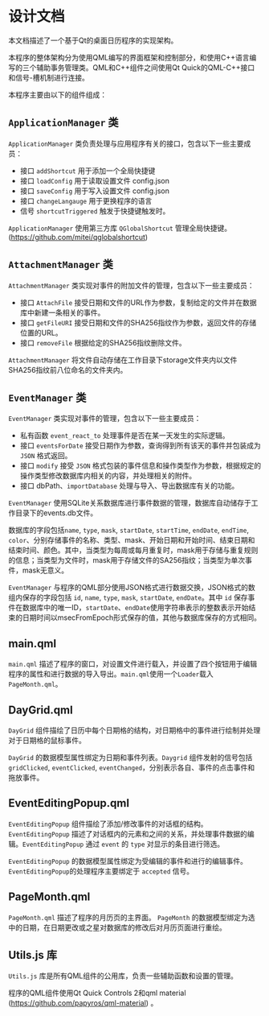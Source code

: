 # 设计文档

本文档描述了一个基于Qt的桌面日历程序的实现架构。

本程序的整体架构分为使用QML编写的界面框架和控制部分，和使用C++语言编写的三个辅助事务管理类。QML和C++组件之间使用Qt Quick的QML-C++接口和信号-槽机制进行连接。

本程序主要由以下的组件组成：

## `ApplicationManager` 类

`ApplicationManager` 类负责处理与应用程序有关的接口，包含以下一些主要成员：

- 接口 `addShortcut` 用于添加一个全局快捷键
- 接口 `loadConfig` 用于读取设置文件 config.json
- 接口 `saveConfig` 用于写入设置文件 config.json
- 接口 `changeLangauge` 用于更换程序的语言
- 信号 `shortcutTriggered` 触发于快捷键触发时。

`ApplicationManager` 使用第三方库 `QGlobalShortcut` 管理全局快捷键。 (https://github.com/mitei/qglobalshortcut)

## `AttachmentManager` 类

`AttachmentManager` 类实现对事件的附加文件的管理，包含以下一些主要成员：

- 接口 `AttachFile` 接受日期和文件的URL作为参数，复制给定的文件并在数据库中新建一条相关的事件。
- 接口 `getFileURI` 接受日期和文件的SHA256指纹作为参数，返回文件的存储位置的URL。
- 接口 `removeFile` 根据给定的SHA256指纹删除文件。

`AttachmentManager` 将文件自动存储在工作目录下storage文件夹内以文件SHA256指纹前八位命名的文件夹内。

## `EventManager` 类

`EventManager` 类实现对事件的管理，包含以下一些主要成员：

- 私有函数 `event_react_to` 处理事件是否在某一天发生的实际逻辑。
- 接口 `eventsForDate` 接受日期作为参数，查询得到所有该天的事件并包装成为 `JSON` 格式返回。
- 接口 `modify` 接受 `JSON` 格式包装的事件信息和操作类型作为参数，根据规定的操作类型修改数据库内相关的内容，并处理相关的附件。
- 接口 dbPath、`importDatabase` 处理与导入、导出数据库有关的功能。

`EventManager` 使用SQLite关系数据库进行事件数据的管理，数据库自动储存于工作目录下的events.db文件。

数据库的字段包括`name`, `type`, `mask`, `startDate`, `startTime`, `endDate`, `endTime`, `color`、分别存储事件的名称、类型、mask、开始日期和开始时间、结束日期和结束时间、颜色。其中，当类型为每周或每月重复时，mask用于存储与重复规则的信息；当类型为文件时，mask用于存储文件的SA256指纹；当类型为单次事件，mask无意义。

`EventManager` 与程序的QML部分使用JSON格式进行数据交换，JSON格式的数组内保存的字段包括 `id`, `name`, `type`, `mask`, `startDate`, `endDate`。其中 `id` 保存事件在数据库中的唯一ID，`startDate`、`endDate`使用字符串表示的整数表示开始结束的日期时间以msecFromEpoch形式保存的值，其他与数据库保存的方式相同。

## main.qml

`main.qml` 描述了程序的窗口，对设置文件进行载入，并设置了四个按钮用于编辑程序的属性和进行数据的导入导出。`main.qml`使用一个`Loader`载入`PageMonth.qml`。

## DayGrid.qml

`DayGrid` 组件描绘了日历中每个日期格的结构，对日期格中的事件进行绘制并处理对于日期格的鼠标事件。

`DayGrid` 的数据模型属性绑定为日期和事件列表。`Daygrid` 组件发射的信号包括`gridClicked`, `eventClicked`, `eventChanged`，分别表示各自、事件的点击事件和拖放事件。

## EventEditingPopup.qml

`EventEditingPopup` 组件描绘了添加/修改事件的对话框的结构。 `EventEditingPopup` 描述了对话框内的元素和之间的关系，并处理事件数据的编辑。`EventEditingPopup` 通过 `event` 的 `type` 对显示的条目进行筛选。

`EventEditingPopup` 的数据模型属性绑定为受编辑的事件和进行的编辑事件。`EventEditingPopup`的处理程序主要绑定于 `accepted` 信号。

## PageMonth.qml

`PageMonth.qml` 描述了程序的月历页的主界面。 `PageMonth` 的数据模型绑定为选中的日期，在日期更改或之星对数据库的修改后对月历页面进行重绘。


## Utils.js 库

`Utils.js` 库是所有QML组件的公用库，负责一些辅助函数和设置的管理。

程序的QML组件使用Qt Quick Controls 2和qml material (https://github.com/papyros/qml-material) 。
